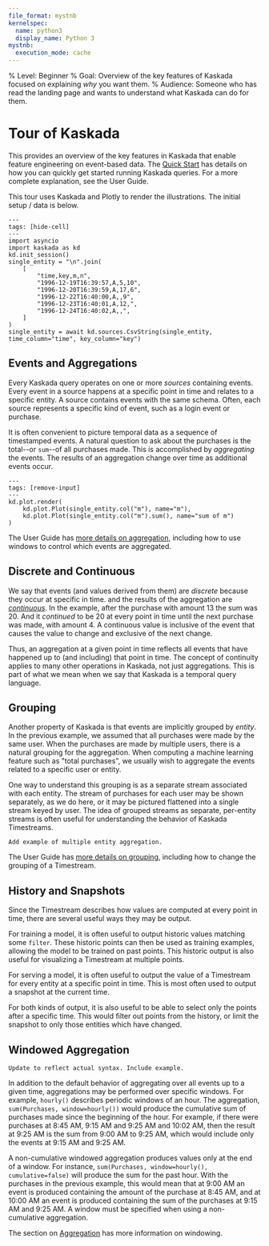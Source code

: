 ```yaml
---
file_format: mystnb
kernelspec:
  name: python3
  display_name: Python 3
mystnb:
  execution_mode: cache
---
```


% Level: Beginner
% Goal: Overview of the key features of Kaskada focused on explaining *why* you want them.
% Audience: Someone who has read the landing page and wants to understand what Kaskada can do for them.

# Tour of Kaskada

This provides an overview of the key features in Kaskada that enable feature engineering on event-based data.
The [Quick Start](./quickstart.md) has details on how you can quickly get started running Kaskada queries.
For a more complete explanation, see the User Guide.

This tour uses Kaskada and Plotly to render the illustrations.
The initial setup / data is below.

```{code-cell}
---
tags: [hide-cell]
---
import asyncio
import kaskada as kd
kd.init_session()
single_entity = "\n".join(
    [
        "time,key,m,n",
        "1996-12-19T16:39:57,A,5,10",
        "1996-12-20T16:39:59,A,17,6",
        "1996-12-22T16:40:00,A,,9",
        "1996-12-23T16:40:01,A,12,",
        "1996-12-24T16:40:02,A,,",
    ]
)
single_entity = await kd.sources.CsvString(single_entity, time_column="time", key_column="key")
```

## Events and Aggregations

Every Kaskada query operates on one or more _sources_ containing events.
Every event in a source happens at a specific point in time and relates to a specific entity.
A source contains events with the same schema.
Often, each source represents a specific kind of event, such as a login event or purchase.

It is often convenient to picture temporal data as a sequence of timestamped events.
A natural question to ask about the purchases is the total--or `sum`--of all purchases made.
This is accomplished by _aggregating_ the events.
The results of an aggregation change over time as additional events occur.

```{code-cell}
---
tags: [remove-input]
---
kd.plot.render(
    kd.plot.Plot(single_entity.col("m"), name="m"),
    kd.plot.Plot(single_entity.col("m").sum(), name="sum of m")
)
```

The User Guide has [more details on aggregation](./aggregation.md), including how to use windows to control which events are aggregated.

## Discrete and Continuous
We say that events (and values derived from them) are _discrete_ because they occur at specific in time.
and the results of the aggregation are [_continuous_](./timestreams.md#continuity).
In the example, after the purchase with amount 13 the sum was 20.
And it _continued_ to be 20 at every point in time until the next purchase was made, with amount 4.
A continuous value is inclusive of the event that causes the value to change and exclusive of the next change.

Thus, an aggregation at a given point in time reflects all events that have happened up to (and including) that point in time.
The concept of continuity applies to many other operations in Kaskada, not just aggregations.
This is part of what we mean when we say that Kaskada is a temporal query language.

## Grouping
Another property of Kaskada is that events are implicitly grouped by _entity_.
In the previous example, we assumed that all purchases were made by the same user.
When the purchases are made by multiple users, there is a natural grouping for the aggregation.
When computing a machine learning feature such as "total purchases", we usually wish to aggregate the events related to a specific user or entity.

One way to understand this grouping is as a separate stream associated with each entity.
The stream of purchases for each user may be shown separately, as we do here, or it may be pictured flattened into a single stream keyed by user.
The idea of grouped streams as separate, per-entity streams is often useful for understanding the behavior of Kaskada Timestreams.

```{todo}
Add example of multiple entity aggregation.
```

The User Guide has [more details on grouping](./entities.md), including how to change the grouping of a Timestream.

## History and Snapshots

Since the Timestream describes how values are computed at every point in time, there are several useful ways they may be output.

For training a model, it is often useful to output historic values matching some `filter`.
These historic points can then be used as training examples, allowing the model to be trained on past points.
This historic output is also useful for visualizing a Timestream at multiple points.

For serving a model, it is often useful to output the value of a Timestream for every entity at a specific point in time.
This is most often used to output a snapshot at the current time.

For both kinds of output, it is also useful to be able to select only the points after a specific time.
This would filter out points from the history, or limit the snapshot to only those entities which have changed.

## Windowed Aggregation

```{todo}
Update to reflect actual syntax. Include example.
```

In addition to the default behavior of aggregating over all events up to a given time, aggregations may be performed over specific windows.
For example, `hourly()` describes periodic windows of an hour.
The aggregation, `sum(Purchases, window=hourly())` would produce the cumulative sum of purchases made since the beginning of the hour.
For example, if there were purchases at 8:45 AM, 9:15 AM and 9:25 AM and 10:02 AM, then the result at 9:25 AM is the sum from 9:00 AM to 9:25 AM, which would include only the events at 9:15 AM and 9:25 AM.

A non-cumulative windowed aggregation produces values only at the end of a window.
For instance, `sum(Purchases, window=hourly(), cumulative=false)` will produce the sum for the past hour.
With the purchases in the previous example, this would mean that at 9:00 AM an event is produced containing the amount of the purchase at 8:45 AM, and at 10:00 AM an event is produced containing the sum of the purchases at 9:15 AM and 9:25 AM.
A window must be specified when using a non-cumulative aggregation.

The section on [Aggregation](./aggregation.md#windowing) has more information on windowing.